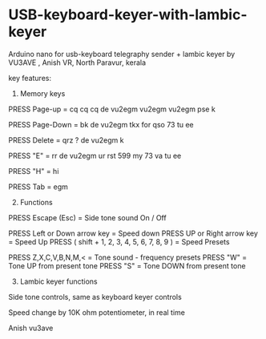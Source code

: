 # USB-keyboard-keyer-with-lambic-keyer
Arduino nano for usb-keyboard telegraphy sender + lambic keyer
by VU3AVE , Anish VR, North Paravur, kerala

key features:

1. Memory keys

PRESS  Page-up = cq cq cq de vu2egm vu2egm vu2egm pse k

PRESS Page-Down = bk de vu2egm tkx for qso  73 tu ee

PRESS Delete = qrz ? de vu2egm k

PRESS "E" = rr de vu2egm ur rst 599 my 73 va tu ee

PRESS "H" = hi

PRESS Tab = egm

2. Functions

PRESS Escape (Esc) = Side tone sound On / Off


PRESS Left or Down arrow key = Speed down
PRESS UP or Right arrow key = Speed Up
PRESS ( shift + 1, 2, 3, 4, 5, 6, 7, 8, 9 ) = Speed Presets


PRESS Z,X,C,V,B,N,M,< = Tone sound -  frequency presets
PRESS "W" = Tone UP from present tone
PRESS "S" = Tone DOWN from present tone

3. Lambic keyer functions

Side tone  controls, same as keyboard keyer controls

Speed change by 10K ohm potentiometer, in real time


Anish
vu3ave
